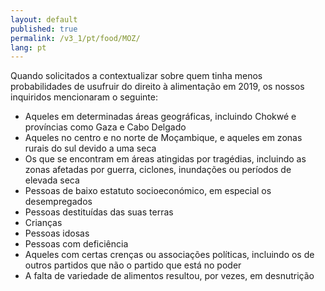 ```yaml
---
layout: default
published: true
permalink: /v3_1/pt/food/MOZ/
lang: pt
---
```


Quando solicitados a contextualizar sobre quem tinha menos probabilidades de usufruir do direito à alimentação em 2019, os nossos inquiridos mencionaram o seguinte:

-	Aqueles em determinadas áreas geográficas, incluindo Chokwé e províncias como Gaza e Cabo Delgado
-	Aqueles no centro e no norte de Moçambique, e aqueles em zonas rurais do sul devido a uma seca
-	Os que se encontram em áreas atingidas por tragédias, incluindo as zonas afetadas por guerra, ciclones, inundações ou períodos de elevada seca
-	Pessoas de baixo estatuto socioeconómico, em especial os desempregados
-	Pessoas destituídas das suas terras
-	Crianças
-	Pessoas idosas
-	Pessoas com deficiência
-	Aqueles com certas crenças ou associações políticas, incluindo os de outros partidos que não o partido que está no poder
-	A falta de variedade de alimentos resultou, por vezes, em desnutrição
